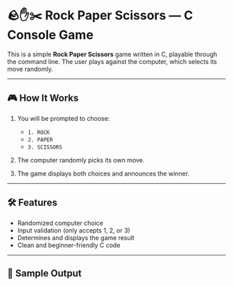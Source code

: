 # 🪨✋✂️ Rock Paper Scissors — C Console Game

This is a simple **Rock Paper Scissors** game written in C, playable through the command line. The user plays against the computer, which selects its move randomly.

---

## 🎮 How It Works

1. You will be prompted to choose:
   - `1. ROCK`
   - `2. PAPER`
   - `3. SCISSORS`

2. The computer randomly picks its own move.

3. The game displays both choices and announces the winner.

---

## 🛠 Features

- Randomized computer choice
- Input validation (only accepts 1, 2, or 3)
- Determines and displays the game result
- Clean and beginner-friendly C code

---

## 🧪 Sample Output

